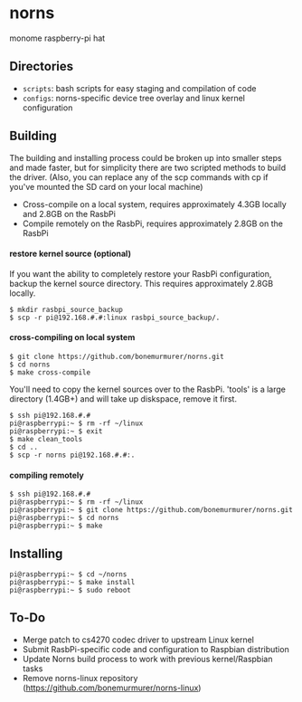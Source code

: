 # norns

monome raspberry-pi hat

## Directories

- `scripts`: bash scripts for easy staging and compilation of code
- `configs`: norns-specific device tree overlay and linux kernel configuration

## Building
The building and installing process could be broken up into smaller
steps and made faster, but for simplicity there are two scripted
methods to build the driver.  (Also, you can replace any of the scp
commands with cp if you've mounted the SD card on your local machine)
* Cross-compile on a local system, requires approximately 4.3GB locally and
   2.8GB on the RasbPi
* Compile remotely on the RasbPi, requires approximately 2.8GB on the RasbPi

#### restore kernel source (optional)
If you want the ability to completely restore your RasbPi configuration,
backup the kernel source directory.  This requires approximately 2.8GB locally.
```
$ mkdir rasbpi_source_backup
$ scp -r pi@192.168.#.#:linux rasbpi_source_backup/. 
```
#### cross-compiling on local system
```
$ git clone https://github.com/bonemurmurer/norns.git
$ cd norns
$ make cross-compile

```
You'll need to copy the kernel sources over to the RasbPi. 'tools' is a large
directory (1.4GB+) and will take up diskspace, remove it first.
```
$ ssh pi@192.168.#.#
pi@raspberrypi:~ $ rm -rf ~/linux
pi@raspberrypi:~ $ exit
$ make clean_tools
$ cd ..
$ scp -r norns pi@192.168.#.#:.
```
#### compiling remotely

```
$ ssh pi@192.168.#.#
pi@raspberrypi:~ $ rm -rf ~/linux
pi@raspberrypi:~ $ git clone https://github.com/bonemurmurer/norns.git
pi@raspberrypi:~ $ cd norns
pi@raspberrypi:~ $ make

```

## Installing
```
pi@raspberrypi:~ $ cd ~/norns
pi@raspberrypi:~ $ make install
pi@raspberrypi:~ $ sudo reboot
```

## To-Do
* Merge patch to cs4270 codec driver to upstream Linux kernel
* Submit RasbPi-specific code and configuration to Raspbian distribution
* Update Norns build process to work with previous kernel/Raspbian tasks
* Remove norns-linux repository (https://github.com/bonemurmurer/norns-linux)